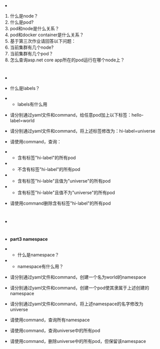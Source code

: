 
#
*  
1. 什么是node？
2. 什么是pod?
3. pod和node是什么关系？
4. pod和docker container是什么关系？
5. 基于第三次作业请回答以下问题：
6. 当前集群有几个node?
7. 当前集群有几个pod？
8. 怎么查询asp.net core app所在的pod运行在哪个node上？
#
* 
*  什么是labels？
*  * labels有什么用
*  请分别通过yaml文件和command，给任意pod加上以下标签：hello-label=world
*  请分别通过yaml文件和command，将上述标签修改为：hi-label=universe
*  请使用command，查询：
*  * 含有标签"hi-label"的所有pod
*  * 不含有标签"hi-label"的所有pod
*  * 含有标签"hi-lable"且值为"universe"的所有pod
*  * 含有标签"hi-lable"且值不为"universe"的所有pod
*  请使用command删除含有标签"hi-label"的所有pod
* #
* **part3 namespace**
* * 什么是namespace？
* * namespace有什么用？

* 请分别通过yaml文件和command，创建一个名为world的namespace

* 请分别通过yaml文件和command，创建一个pod使其隶属于上述创建的namespace

* 请分别通过yaml文件和command，将上述namespace的名字修改为universe

* 请使用command，查询所有namespace


* 请使用command，查询universe中的所有pod

* 请使用command，删除universe中的所有pod，但保留该namespace
